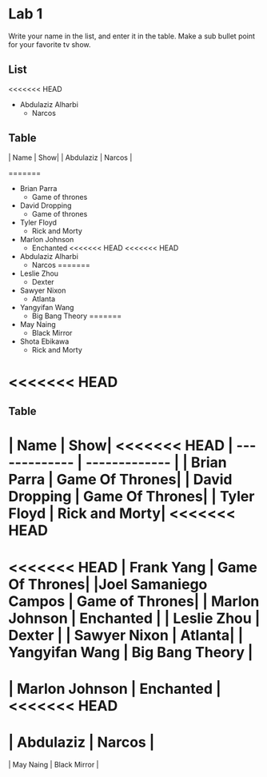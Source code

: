 # Lab 1
Write your name in the list, and enter it in the table. Make a sub bullet point for your favorite tv show.

## List
<<<<<<< HEAD
* Abdulaziz Alharbi
  * Narcos
 
 
## Table
| Name | Show|
| Abdulaziz | Narcos |

=======
* Brian Parra
  * Game of thrones
* David Dropping
  * Game of thrones
* Tyler Floyd
    * Rick and Morty
* Marlon Johnson
    * Enchanted
<<<<<<< HEAD
<<<<<<< HEAD
* Abdulaziz Alharbi
  * Narcos
=======
* Leslie Zhou
    * Dexter
* Sawyer Nixon
  * Atlanta
* Yangyifan Wang
  * Big Bang Theory
=======
* May Naing
    * Black Mirror
* Shota Ebikawa
  * Rick and Morty
 
 
<<<<<<< HEAD
=======
## Table
| Name | Show|
<<<<<<< HEAD
| ------------- | ------------- |
| Brian Parra     | Game Of Thrones|
| David Dropping     | Game Of Thrones|
| Tyler Floyd | Rick and Morty|
<<<<<<< HEAD
=======
<<<<<<< HEAD
| Frank Yang     | Game Of Thrones|
|Joel Samaniego Campos | Game of Thrones|
| Marlon Johnson | Enchanted |
| Leslie Zhou | Dexter |
| Sawyer Nixon | Atlanta|
| Yangyifan Wang | Big Bang Theory |
=======
| Marlon Johnson | Enchanted | 
<<<<<<< HEAD
=======
| Abdulaziz | Narcos |
=======
| May Naing | Black Mirror |
